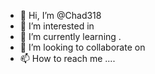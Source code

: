 - 👋 Hi, I’m @Chad318 
- 👀 I’m interested in 
- 🌱 I’m currently learning .
- 💞️ I’m looking to collaborate on 
- 📫 How to reach me ....

<!---
Chad318/Chad318 is a ✨ special ✨ repository because its `README.md` (this file) appears on your GitHub profile.
You can click the Preview link to take a look at your changes.
--->
